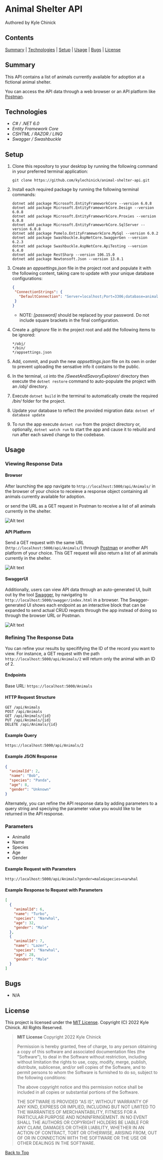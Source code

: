# Animal Shelter API

Authored by Kyle Chinick

## Contents

[Summary](#summary) | [Technologies](#technologies) | [Setup](#setup) | [Usage](#usage) | [Bugs](#bugs) | [License](#license)

## Summary

This API contains a list of animals currently available for adoption at a fictional animal shelter.

You can access the API data through a web browser or an API platform like [Postman](https://www.postman.com/).

## Technologies

- _C# / .NET 6.0_
- _Entity Framework Core_
- _CSHTML / RAZOR / LINQ_
- _Swagger / Swashbuckle_

## Setup

1. Clone this repository to your desktop by running the following command in your preferred terminal application:

   ```Shell
   git clone https://github.com/kylechinick/animal-shelter-api.git
   ```

2. Install each required package by running the following terminal commands:

   ```Shell
   dotnet add package Microsoft.EntityFrameworkCore --version 6.0.8
   dotnet add package Microsoft.EntityFrameworkCore.Design --version 6.0.8
   dotnet add package Microsoft.EntityFrameworkCore.Proxies --version 6.0.8
   dotnet add package Microsoft.EntityFrameworkCore.SqlServer --version 6.0.8
   dotnet add package Pomelo.EntityFrameworkCore.MySql --version 6.0.2
   dotnet add package Swashbuckle.AspNetCore.SwaggerGen --version 6.2.3
   dotnet add package Swashbuckle.AspNetCore.ApiTesting --version 6.4.0
   dotnet add package RestSharp --version 106.15.0
   dotnet add package Newtonsoft.Json --version 13.0.1
   ```

3. Create an _appsettings.json_ file in the project root and populate it with the following content, taking care to update with your unique database configurations:

   ```JSON
   {
    "ConnectionStrings": {
      "DefaultConnection": "Server=localhost;Port=3306;database=animal-shelter_api;uid=root;pwd=epicodus;"
    }
   }
   ```

   - NOTE: _[password]_ should be replaced by your password. Do not include square brackets in the final configuration.

4. Create a _.gitignore_ file in the project root and add the following items to be ignored:

   ```plain text
   */obj/
   */bin/
   */appsettings.json
   ```

5. Add, commit, and push the new _appsettings.json_ file on its own in order to prevent uploading the sensative info it contains to the public.

6. In the terminal, `cd` into the _/SweetAndSavoryExplorer/_ directory then execute the `dotnet restore` command to auto-populate the project with an _/obj/_ directory.

7. Execute `dotnet build` in the terminal to automatically create the required _/bin/_ folder for the project.

8. Update your database to reflect the provided migration data:
   `dotnet ef database update`

9. To run the app execute `dotnet run` from the project directory or, optionally, `dotnet watch run` to start the app and cause it to rebuild and run after each saved change to the codebase.

## Usage

### Viewing Response Data

#### Browser

After launching the app navigate to `http://localhost:5000/api/Animals/` in the browser of your choice to receieve a response object containing all animals currently available for adoption.

or send the URL as a GET request in Postman to receive a list of all animals currently in the shelter.

![Alt text](./assets/img/Browser.png?raw=true 'Browser Response Example')

#### API Platform

Send a GET request with the same URL (`http://localhost:5000/api/Animals/`) through [Postman](https://www.postman.com/) or another API platform of your choice. This GET request will also return a list of all animals currently in the shelter.

![Alt text](./assets/img/Postman.png?raw=true 'Postman Response Example')

#### SwaggerUI

Additionally, users can view API data through an auto-generated UI, built out by the tool [Swagger](https://github.com/domaindrivendev/Swashbuckle.AspNetCore), by navigating to `http://localhost:5000/swagger/index.html` in a browser. The Swagger-generated UI shows each endpoint as an interactive block that can be expanded to send actual CRUD reqests through the app instead of doing so through the browser URL or Postman.

![Alt text](./assets/img/SwaggerUI.png?raw=true 'Browser Response Example')

### Refining The Response Data

You can refine your results by specififying the ID of the record you want to view. For instance, a GET request with the path `http://localhost:5000/api/Animals/2` will return only the animal with an ID of 2.

#### Endpoints

Base URL: `https://localhost:5000/Animals`

#### HTTP Request Structure

```Shell
GET /api/Animals
POST /api/Animals
GET /api/Animals/{id}
PUT /api/Animals/{id}
DELETE /api/Animals/{id}
```

#### Example Query

```Shell
https://localhost:5000/api/Animals/2
```

#### Example JSON Response

```JSON
{
  "animalId": 2,
  "name": "Bob",
  "species": "Panda",
  "age": 8,
  "gender": "Unknown"
}
```

Alternately, you can refine the API response data by adding parameters to a query string and speciying the parameter value you would like to be returned in the API response.

### Parameters

- AnimalId
- Name
- Species
- Age
- Gender

#### Example Request with Parameters

```Shell
http://localhost:5000/api/Animals?gender=male&species=narwhal
```

#### Example Response to Request with Parameters

```JSON
[
  {
    "animalId": 6,
    "name": "Turbo",
    "species": "Narwhal",
    "age": 32,
    "gender": "Male"
  },
  {
    "animalId": 7,
    "name": "Lazer",
    "species": "Narwhal",
    "age": 28,
    "gender": "Male"
  }
]
```

## Bugs

- N/A

## License

This project is licensed under the [MIT License](https://opensource.org/licenses/MIT). Copyright (C) 2022 Kyle Chinick. All Rights Reserved.

> **MIT License**
> Copyright 2022 Kyle Chinick
>
> Permission is hereby granted, free of charge, to any person obtaining a copy of this software and associated documentation files (the "Software"), to deal in the Software without restriction, including without limitation the rights to use, copy, modify, merge, publish, distribute, sublicense, and/or sell copies of the Software, and to permit persons to whom the Software is furnished to do so, subject to the following conditions:
>
> The above copyright notice and this permission notice shall be included in all copies or substantial portions of the Software.
>
> THE SOFTWARE IS PROVIDED "AS IS", WITHOUT WARRANTY OF ANY KIND, EXPRESS OR IMPLIED, INCLUDING BUT NOT LIMITED TO THE WARRANTIES OF MERCHANTABILITY, FITNESS FOR A PARTICULAR PURPOSE AND NONINFRINGEMENT. IN NO EVENT SHALL THE AUTHORS OR COPYRIGHT HOLDERS BE LIABLE FOR ANY CLAIM, DAMAGES OR OTHER LIABILITY, WHETHER IN AN ACTION OF CONTRACT, TORT OR OTHERWISE, ARISING FROM, OUT OF OR IN CONNECTION WITH THE SOFTWARE OR THE USE OR OTHER DEALINGS IN THE SOFTWARE.

[Back to Top](#Animal-Shelter-API)

